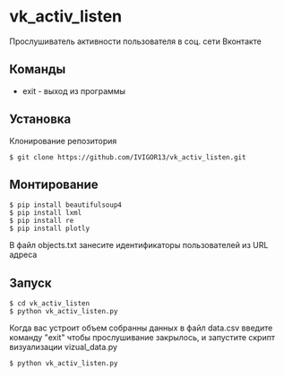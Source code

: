 # vk_activ_listen
Прослушиватель активности пользователя в соц. сети Вконтакте

## Команды
* exit - выход из программы

## Установка
Клонирование репозитория
```
$ git clone https://github.com/IVIGOR13/vk_activ_listen.git
```

## Монтирование
```
$ pip install beautifulsoup4
$ pip install lxml
$ pip install re
$ pip install plotly
```

В файл objects.txt занесите идентификаторы пользователей из URL адреса

## Запуск
```
$ cd vk_activ_listen
$ python vk_activ_listen.py
```

Когда вас устроит объем собранны данных в файл data.csv введите команду "exit" чтобы прослушивание закрылось, и запустите скрипт визуализации vizual_data.py
```
$ python vk_activ_listen.py
```

